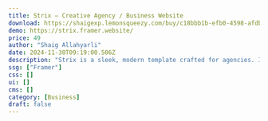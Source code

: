 ```yaml
---
title: Strix — Creative Agency / Business Website
download: https://shaigexp.lemonsqueezy.com/buy/c18bbb1b-efb0-4598-afdb-000f0b25de5c
demo: https://strix.framer.website/
price: 49
author: "Shaig Allahyarli"
date: 2024-11-30T09:19:00.506Z
description: "Strix is a sleek, modern template crafted for agencies. It highlights your services with a refined design, ensuring your work stands out and makes a lasting impression."
ssg: ["Framer"]
css: []
ui: []
cms: []
category: [Business]
draft: false
---
```

